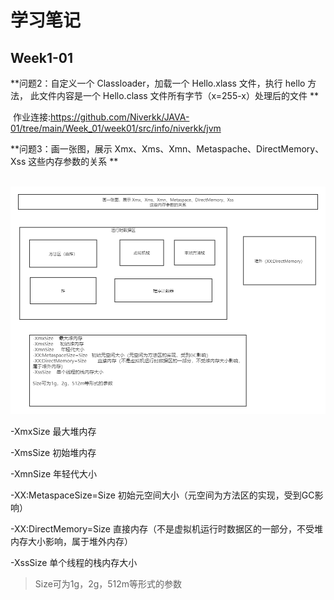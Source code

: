 # 学习笔记





## Week1-01

**问题2：自定义一个 Classloader，加载一个 Hello.xlass 文件，执行 hello 方法，
此文件内容是一个 Hello.class 文件所有字节（x=255-x）处理后的文件 **

​	作业连接:https://github.com/Niverkk/JAVA-01/tree/main/Week_01/week01/src/info/niverkk/jvm



**问题3：画一张图，展示 Xmx、Xms、Xmn、Metaspache、DirectMemory、Xss
这些内存参数的关系 **

​	![](week01\resources\JVM内存.png)



-XmxSize  最大堆内存

-XmsSize   初始堆内存

-XmnSize   年轻代大小

-XX:MetaspaceSize=Size  初始元空间大小（元空间为方法区的实现，受到GC影响）

-XX:DirectMemory=Size    直接内存（不是虚拟机运行时数据区的一部分，不受堆内存大小影响，属于堆外内存）

-XssSize  单个线程的栈内存大小

> Size可为1g，2g，512m等形式的参数











